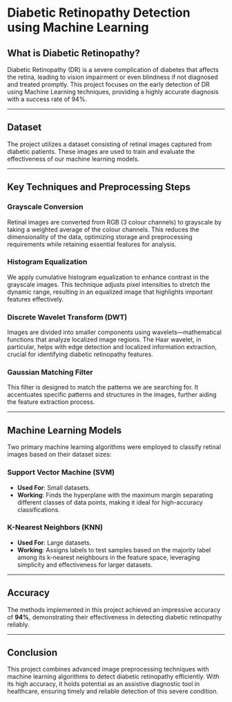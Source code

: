 # Diabetic Retinopathy Detection using Machine Learning

## What is Diabetic Retinopathy?
Diabetic Retinopathy (DR) is a severe complication of diabetes that affects the retina, leading to vision impairment or even blindness if not diagnosed and treated promptly. This project focuses on the early detection of DR using Machine Learning techniques, providing a highly accurate diagnosis with a success rate of 94%.

---

## Dataset
The project utilizes a dataset consisting of retinal images captured from diabetic patients. These images are used to train and evaluate the effectiveness of our machine learning models.

---

## Key Techniques and Preprocessing Steps

### Grayscale Conversion
Retinal images are converted from RGB (3 colour channels) to grayscale by taking a weighted average of the colour channels. This reduces the dimensionality of the data, optimizing storage and preprocessing requirements while retaining essential features for analysis.

### Histogram Equalization
We apply cumulative histogram equalization to enhance contrast in the grayscale images. This technique adjusts pixel intensities to stretch the dynamic range, resulting in an equalized image that highlights important features effectively.

### Discrete Wavelet Transform (DWT)
Images are divided into smaller components using wavelets—mathematical functions that analyze localized image regions. The Haar wavelet, in particular, helps with edge detection and localized information extraction, crucial for identifying diabetic retinopathy features.

### Gaussian Matching Filter
This filter is designed to match the patterns we are searching for. It accentuates specific patterns and structures in the images, further aiding the feature extraction process.

---

## Machine Learning Models
Two primary machine learning algorithms were employed to classify retinal images based on their dataset sizes:

### Support Vector Machine (SVM)
- **Used For**: Small datasets.
- **Working**: Finds the hyperplane with the maximum margin separating different classes of data points, making it ideal for high-accuracy classifications.

### K-Nearest Neighbors (KNN)
- **Used For**: Large datasets.
- **Working**: Assigns labels to test samples based on the majority label among its k-nearest neighbours in the feature space, leveraging simplicity and effectiveness for larger datasets.

---

## Accuracy
The methods implemented in this project achieved an impressive accuracy of **94%**, demonstrating their effectiveness in detecting diabetic retinopathy reliably.

---

## Conclusion
This project combines advanced image preprocessing techniques with machine learning algorithms to detect diabetic retinopathy efficiently. With its high accuracy, it holds potential as an assistive diagnostic tool in healthcare, ensuring timely and reliable detection of this severe condition.

